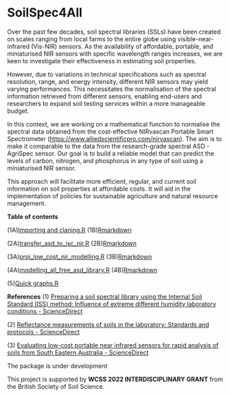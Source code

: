 # SoilSpec4All

Over the past few decades, soil spectral libraries (SSLs) have been created on scales ranging from local farms to the entire globe using visible-near-infrared (Vis-NIR) sensors. As the availability of affordable, portable, and miniaturised NIR sensors with specific wavelength ranges increases, we are keen to investigate their effectiveness in estimating soil properties.

However, due to variations in technical specifications such as spectral resolution, range, and energy intensity, different NIR sensors may yield varying performances. This necessitates the normalisation of the spectral information retrieved from different sensors, enabling end-users and researchers to expand soil testing services within a more manageable budget.

In this context, we are working on a mathematical function to normalise the spectral data obtained from the cost-effective NIRvascan Portable Smart Spectrometer (https://www.alliedscientificpro.com/nirvascan). The aim is to make it comparable to the data from the research-grade spectral ASD - AgriSpec sensor. Our goal is to build a reliable model that can predict the levels of carbon, nitrogen, and phosphorus in any type of soil using a miniaturised NIR sensor.

This approach will facilitate more efficient, regular, and current soil information on soil properties at affordable costs. It will aid in the implementation of policies for sustainable agriculture and natural resource management.

**Table of contents**

(1A)[Importing and claning.R](https://github.com/paytonyau/soilspecforall/blob/main/01_isc_importing_and_cleaning.R)
(1B)[Rmarkdown](https://github.com/paytonyau/soilspecforall/blob/main/01_isc_importing_and_cleaning.Rmd)

(2A)[transfer_asd_to_isc_nir.R](https://github.com/paytonyau/soilspecforall/blob/main/02_transfer_asd_to_isc_nir.R)
(2B)[Rmarkdown](https://github.com/paytonyau/soilspecforall/blob/main/02_transfer_asd_to_isc_nir.Rmd)

(3A)[proj_low_cost_nir_modelling.R](https://github.com/paytonyau/soilspecforall/blob/main/03_proj_low_cost_nir_modelling.R)
(3B)[Rmarkdown](https://github.com/paytonyau/soilspecforall/blob/main/03_proj_low_cost_nir_modelling.Rmd)

(4A)[modelling_all_free_asd_library.R](https://github.com/paytonyau/soilspecforall/blob/main/04_modelling_all_free_asd_library.R)
(4B)[Rmarkdown](https://github.com/paytonyau/soilspecforall/blob/main/04_modelling_all_free_asd_library.Rmd)

(5)[Quick graphs.R](https://github.com/paytonyau/soilspecforall/blob/main/05_quick_graphs.R)


**References**
(1) [Preparing a soil spectral library using the Internal Soil Standard (ISS) method: Influence of extreme different humidity laboratory conditions - ScienceDirect](https://www.sciencedirect.com/science/article/pii/S0016706118323619)

(2) [Reflectance measurements of soils in the laboratory: Standards and protocols - ScienceDirect](https://www.sciencedirect.com/science/article/pii/S0016706115000038)

(3) [Evaluating low-cost portable near infrared sensors for rapid analysis of soils from South Eastern Australia - ScienceDirect](https://www.sciencedirect.com/science/article/pii/S2352009419302391)

The package is under development

This project is supported by **WCSS 2022 INTERDISCIPLINARY GRANT** from the British Society of Soil Science.